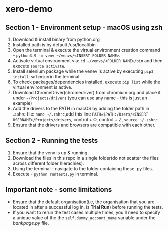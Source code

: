 # xero-demo
## Section 1 - Environment setup - macOS using zsh
1. Download & install binary from python.org
2. Installed path is by default /usr/local/bin
3. Open the terminal & execute the virtual environment creation command - ```python3.9 -m venv ~/venvs/<INSERT FOLDER NAME>```.
4. Activate virtual environment via: ```cd ~/venvs/<FOLDER NAME>/bin``` and then execute ```source activate```.
5. Install selenium package while the venev is active by executing ```pip3 install selenium``` in the terminal.
6. To check packages/dependencies installed, execute ```pip list``` while the virtual environment is active.
7. Download ChromeDriver(chromedriver) from chromium.org and place it under ```~/Projects/drivers``` (you can use any name - this is just an example)
8. Add the drivers to the PATH in macOS by adding the folder path in .zshrc file: ```nano ~/.zshrc```,add this line ```PATH=$PATH:/Users/<INSERT USERNAME>/Projects/drivers```, control + O, control + Z, ```source ~/.zshrc```.
9. Ensure that the drivers and browsers are compatible with each other.

## Section 2 - Running the tests 
1. Ensure that the venv is up & running.
2. Download the files in this repo in a single folder(do not scatter the files across different folder hierachies).
3. Using the terminal - navigate to the folder containing these .py files.
4. Execute - ```python runtests.py``` in terminal.

## Important note - some limitations
* Ensure that the default organisation(i.e, the organisation that you are located in after a successful log in, is **Trial Run**) before running the tests.
* If you want to rerun the test cases multiple times, you'll need to specify a unique value of the the ```self.dummy_account_name``` variable under the *bankpage.py* file.
